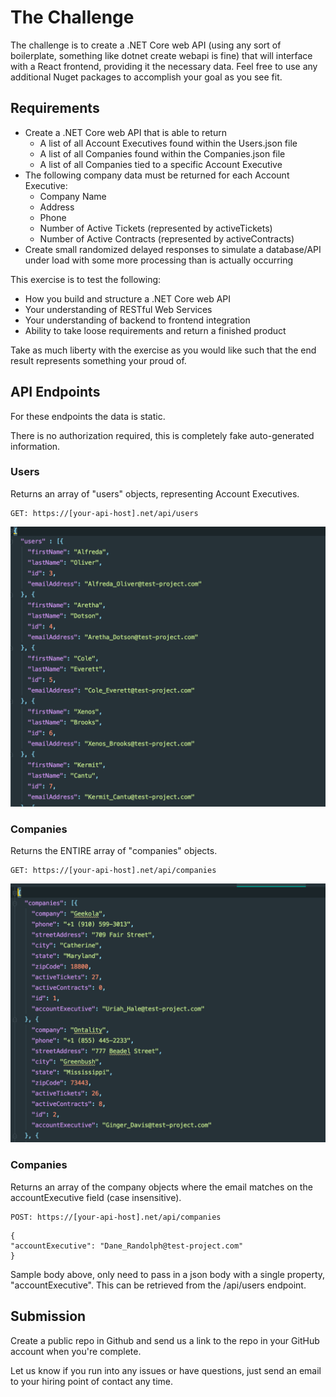 # The Challenge

The challenge is to create a .NET Core web API (using any sort of boilerplate, something like dotnet create webapi is fine) that will interface with a React frontend, providing it the necessary data. Feel free to use any additional Nuget packages to accomplish your goal as you see fit.

## Requirements

- Create a .NET Core web API that is able to return
  - A list of all Account Executives found within the Users.json file
  - A list of all Companies found within the Companies.json file
  - A list of all Companies tied to a specific Account Executive
- The following company data must be returned for each Account Executive:
   - Company Name
   - Address
   - Phone
   - Number of Active Tickets (represented by activeTickets)
   - Number of Active Contracts (represented by activeContracts)
 - Create small randomized delayed responses to simulate a database/API under load with some more processing than is actually occurring

This exercise is to test the following:
- How you build and structure a .NET Core web API
- Your understanding of RESTful Web Services
- Your understanding of backend to frontend integration
- Ability to take loose requirements and return a finished product

Take as much liberty with the exercise as you would like such that the end result represents something your proud of.

## API Endpoints

For these endpoints the data is static.

There is no authorization required, this is completely fake auto-generated information.

### Users
Returns an array of "users" objects, representing Account Executives.

```
GET: https://[your-api-host].net/api/users 
```


![image.png](users.png)

### Companies
Returns the ENTIRE array of "companies" objects.

```
GET: https://[your-api-host].net/api/companies 
```

![image.png](companies.png)

### Companies
Returns an array of the company objects where the email matches on the accountExecutive field (case insensitive).

```
POST: https://[your-api-host].net/api/companies 
```

```
{
"accountExecutive": "Dane_Randolph@test-project.com"
}
```

Sample body above, only need to pass in a json body with a single property, "accountExecutive". This can be retrieved from the /api/users endpoint.

## Submission

Create a public repo in Github and send us a link to the repo in your GitHub account when you're complete. 

Let us know if you run into any issues or have questions, just send an email to your hiring point of contact any time.